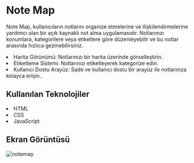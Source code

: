 <h1> Note Map </h1>

Note Map, kullanıcıların notlarını organize etmelerine ve ilişkilendirmelerine yardımcı olan bir açık kaynaklı not alma uygulamasıdır. Notlarınızı konumlara, kategorilere veya etiketlere göre düzenleyebilir ve bu notlar arasında hızlıca gezinebilirsiniz.

<li> Harita Görünümü: Notlarınızı bir harita üzerinde görselleştirin. </li>
<li> Etiketleme Sistemi: Notlarınızı etiketleyerek kategorize edin. </li>
<li> Kullanıcı Dostu Arayüz: Sade ve kullanıcı dostu bir arayüz ile notlarınıza kolayca erişin.. </li>

<h2>Kullanılan Teknolojiler</h2>

<li> HTML </li>
<li> CSS </li>
<li> JavaScript </li>


<h2>Ekran Görüntüsü</h2>

![notemap](https://github.com/aydincansu1/Note-Map/assets/134061696/12dc046d-d734-4b48-accf-efe7566c5829)
